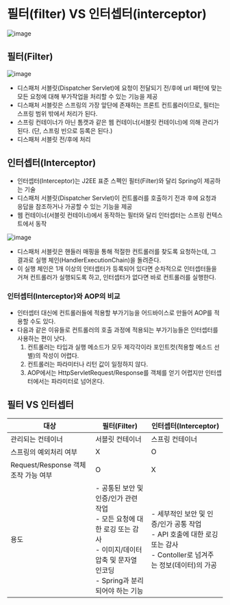 # 필터(filter) VS 인터셉터(interceptor)

![image](https://github.com/kmularise/TIL/assets/106499310/64ba1178-95ec-47da-935f-3b6a7fdb5ed4)

## 필터(Filter)

![image](https://github.com/kmularise/TIL/assets/106499310/78be89f9-3429-4530-935d-9b209eef9e99)


* 디스패처 서블릿(Dispatcher Servlet)에 요청이 전달되기 전/후에 url 패턴에 맞는 모든 요청에 대해 부가작업을 처리할 수 있는 기능을 제공
* 디스패처 서블릿은 스프링의 가장 앞단에 존재하는 프론트 컨트롤러이므로, 필터는 스프링 범위 밖에서 처리가 된다.
* 스프링 컨테이너가 아닌 톰캣과 같은 웹 컨테이너(서블릿 컨테이너)에 의해 관리가 된다. (단, 스프링 빈으로 등록은 된다.)
* 디스패처 서블릿 전/후에 처리

## 인터셉터(Interceptor)
* 인터셉터(Interceptor)는 J2EE 표준 스펙인 필터(Filter)와 달리 Spring이 제공하는 기술
* 디스패처 서블릿(Dispatcher Servlet)이 컨트롤러를 호출하기 전과 후에 요청과 응답을 참조하거나 가공할 수 있는 기능을 제공
* 웹 컨테이너(서블릿 컨테이너)에서 동작하는 필터와 달리 인터셉터는 스프링 컨텍스트에서 동작

![image](https://github.com/kmularise/TIL/assets/106499310/947e6cdf-a1b6-43f7-9648-9ce74aeeeead)
* 디스패처 서블릿은 핸들러 매핑을 통해 적절한 컨트롤러를 찾도록 요청하는데, 그 결과로 실행 체인(HandlerExecutionChain)을 돌려준다.
* 이 실행 체인은 1개 이상의 인터셉터가 등록되어 있다면 순차적으로 인터셉터들을 거쳐 컨트롤러가 실행되도록 하고, 인터셉터가 없다면 바로 컨트롤러를 실행한다.

### 인터셉터(Interceptor)와 AOP의 비교
* 인터셉터 대신에 컨트롤러들에 적용할 부가기능을 어드바이스로 만들어 AOP를 적용할 수도 있다.
* 다음과 같은 이유들로 컨트롤러의 호출 과정에 적용되는 부가기능들은 인터셉터를 사용하는 편이 낫다.
    1. 컨트롤러는 타입과 실행 메소드가 모두 제각각이라 포인트컷(적용할 메소드 선별)의 작성이 어렵다.
    2. 컨트롤러는 파라미터나 리턴 값이 일정하지 않다.
    3. AOP에서는 HttpServletRequest/Response를 객체를 얻기 어렵지만 인터셉터에서는 파라미터로 넘어온다.


## 필터 VS 인터셉터
| 대상 | 필터(Filter) | 인터셉터(Interceptor) | 
| ------- | ------- | ------- |
| 관리되는 컨테이너 | 서블릿 컨테이너 | 스프링 컨테이너 |
| 스프링의 예외처리 여부 | X | O |
| Request/Response 객체 조작 가능 여부 | O | X |
| 용도 | - 공통된 보안 및 인증/인가 관련 작업<br>- 모든 요청에 대한 로깅 또는 감사<br>- 이미지/데이터 압축 및 문자열 인코딩<br>- Spring과 분리되어야 하는 기능 | - 세부적인 보안 및 인증/인가 공통 작업<br>- API 호출에 대한 로깅 또는 감사<br>- Contoller로 넘겨주는 정보(데이터)의 가공|

<!-- https://mangkyu.tistory.com/173
https://mangkyu.tistory.com/18 -->

